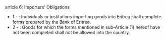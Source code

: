 article 6: Importers&#39; Obligations 

<ul>
			<li>1 - : Individuals or institutions importing goods into Eritrea shall complete forms prepared by the Bank of Eritrea. <ul>
			</ul></li>			<li>2 - : Goods for which the forms mentioned in sub-Article (1) hereof have not been completed shall not be allowed into the country. <ul>
			</ul></li></ul>